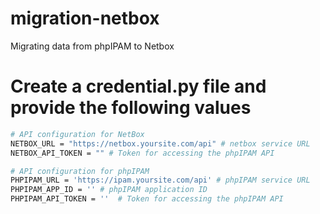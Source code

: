 # migration-netbox
Migrating data from phpIPAM to Netbox

# Create a credential.py file and provide the following values
```bash
# API configuration for NetBox
NETBOX_URL = "https://netbox.yoursite.com/api" # netbox service URL
NETBOX_API_TOKEN = "" # Token for accessing the phpIPAM API
```
```bash
# API configuration for phpIPAM
PHPIPAM_URL = 'https://ipam.yoursite.com/api' # phpIPAM service URL
PHPIPAM_APP_ID = '' # phpIPAM application ID
PHPIPAM_API_TOKEN = ''  # Token for accessing the phpIPAM API
```